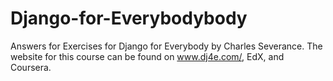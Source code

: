 # Django-for-Everybodybody
Answers for Exercises for Django for Everybody by Charles Severance.
The website for this course can be found on www.dj4e.com/, EdX, and Coursera.
